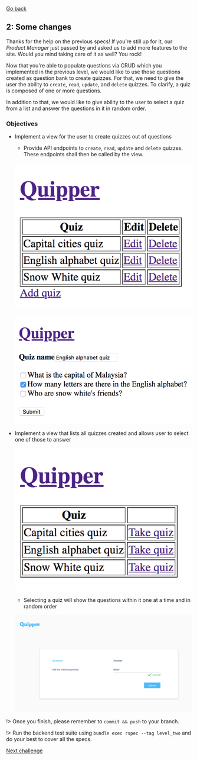 [Go back](user_stories/level_one.md)

## 2: Some changes

Thanks for the help on the previous specs! If you’re still up for it, our _Product Manager_ just passed by and asked us to add more features to the site. Would you mind taking care of it as well? You rock!

Now that you're able to populate questions via CRUD which you implemented in the previous level, we would like to use those questions created as question bank to create quizzes. For that, we need to give the user the ability to `create`, `read`, `update`, and `delete` quizzes. To clarify, a quiz is composed of one or more questions.

In addition to that, we would like to give ability to the user to select a quiz from a list and answer the questions in it in random order.

### Objectives

*   Implement a view for the user to create quizzes out of questions
    *   Provide API endpoints to `create`, `read`, `update` and `delete` quizzes. These endpoints shall then be called by the view.

    ![mockup](../img/quiz_catalog.png)

    ![mockup](../img/add_edit_quiz.png)

*   Implement a view that lists all quizzes created and allows user to select one of those to answer

    ![mockup](../img/quiz_list.png)

    *   Selecting a quiz will show the questions within it one at a time and in random order

    ![question mockup](../img/question.png)

!> Once you finish, please remember to `commit && push` to your branch.

!> Run the backend test suite using `bundle exec rspec --tag level_two` and do your best to cover all the specs.

[Next challenge](user_stories/level_three.md)
